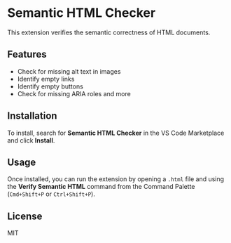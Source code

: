 # Semantic HTML Checker

This extension verifies the semantic correctness of HTML documents.

## Features
- Check for missing alt text in images
- Identify empty links
- Identify empty buttons
- Check for missing ARIA roles and more

## Installation
To install, search for **Semantic HTML Checker** in the VS Code Marketplace and click **Install**.

## Usage
Once installed, you can run the extension by opening a `.html` file and using the **Verify Semantic HTML** command from the Command Palette (`Cmd+Shift+P` or `Ctrl+Shift+P`).

## License
MIT
